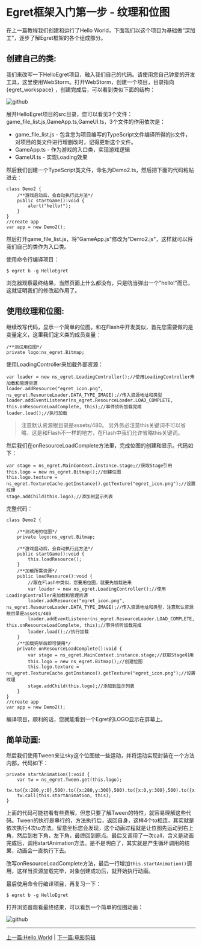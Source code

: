 Egret框架入门第一步 - 纹理和位图
===============

在上一篇教程我们创建和运行了Hello World，下面我们以这个项目为基础做“深加工”，逐步了解Egret框架的各个组成部分。

创建自己的类:
----------------------------

我们来改写一下HelloEgret项目，融入我们自己的代码。请使用您自己钟爱的开发工具，这里使用WebStorm。打开WebStorm，创建一个项目，目录指向{egret_workspace} ，创建完成后，可以看到类似下面的结构：

![github](https://raw.githubusercontent.com/NeoGuo/html5-documents/master/egret/images/workspace.png "WorkSpace")

展开HelloEgret项目的src目录，您可以看见3个文件：game_file_list.js,GameApp.ts,GameUI.ts，3个文件的作用依次是：

* game_file_list.js - 包含您为项目编写的TypeScript文件编译所得的js文件，对项目的类文件进行增删改时，记得更新这个文件。
* GameApp.ts - 作为游戏的入口类，实现游戏逻辑
* GameUI.ts - 实现Loading效果

然后我们创建一个TypeScript类文件，命名为Demo2.ts，然后把下面的代码粘贴进去：

```
class Demo2 {
    /**游戏启动后，会自动执行此方法*/
    public startGame():void {
        alert("hello!");
    }
}
//create app
var app = new Demo2();
```

然后打开game_file_list.js，将"GameApp.js"修改为"Demo2.js"，这样就可以将我们自己的类作为入口类。

使用命令行编译项目：
```
$ egret b -g HelloEgret
```

浏览器观察最终结果，当然页面上什么都没有，只是咣当弹出一个"hello!"而已，这就证明我们的修改起作用了。

使用纹理和位图:
----------------------------

继续改写代码，显示一个简单的位图。和在Flash中开发类似，首先您需要做的是变量定义，这里我们定义类的成员变量：

```
/**测试用位图*/
private logo:ns_egret.Bitmap;
```

使用LoadingController来加载外部资源：

```
var loader = new ns_egret.LoadingController();//使用LoadingController来加载和管理资源
loader.addResource("egret_icon.png", ns_egret.ResourceLoader.DATA_TYPE_IMAGE);//传入资源地址和类型
loader.addEventListener(ns_egret.ResourceLoader.LOAD_COMPLETE, this.onResourceLoadComplete, this);//事件侦听加载完成
loader.load();//执行加载
```
> 注意默认资源根目录是assets/480。
> 另外务必注意this关键词不可以省略，这是和Flash不一样的地方，在Flash中我们允许省略this关键词。

然后我们在onResourceLoadComplete方法里，完成位图的创建和显示。代码如下：

```
var stage = ns_egret.MainContext.instance.stage;//获取Stage引用
this.logo = new ns_egret.Bitmap();//创建位图
this.logo.texture = ns_egret.TextureCache.getInstance().getTexture("egret_icon.png");//设置纹理
stage.addChild(this.logo);//添加到显示列表
```

完整代码：

```
class Demo2 {

    /**测试用的位图*/
    private logo:ns_egret.Bitmap;

    /**游戏启动后，会自动执行此方法*/
    public startGame():void {
        this.loadResource();
    }
    /**加载所需资源*/
    public loadResource():void {
        //跟在Flash中类似，您要用位图，就要先加载进来
        var loader = new ns_egret.LoadingController();//使用LoadingController来加载和管理资源
        loader.addResource("egret_icon.png", ns_egret.ResourceLoader.DATA_TYPE_IMAGE);//传入资源地址和类型，注意默认资源根目录是assets/480
        loader.addEventListener(ns_egret.ResourceLoader.LOAD_COMPLETE, this.onResourceLoadComplete, this);//事件侦听加载完成
        loader.load();//执行加载
    }
    /**加载完毕后即可使用*/
    private onResourceLoadComplete():void {
        var stage = ns_egret.MainContext.instance.stage;//获取Stage引用
        this.logo = new ns_egret.Bitmap();//创建位图
        this.logo.texture = ns_egret.TextureCache.getInstance().getTexture("egret_icon.png");//设置纹理
        stage.addChild(this.logo);//添加到显示列表
    }
}
//create app
var app = new Demo2();
```

编译项目，顺利的话，您就能看到一个Egret的LOGO显示在屏幕上。

简单动画:
----------------------------

然后我们使用Tween来让sky这个位图做一些运动，并将运动实现封装在一个方法内部，代码如下：

```
private startAnimation():void {
    var tw = ns_egret.Tween.get(this.logo);
    tw.to({x:280,y:0},500).to({x:280,y:300},500).to({x:0,y:300},500).to({x:0,y:0},500);
    tw.call(this.startAnimation, this);
}
```

上面的代码可能初看有些费解，但您只要了解Tween的特性，就容易理解这些代码。Tween的执行是串行的，方法执行后，返回自身，这样4个to相连，其实就是依次执行4次to方法。留意坐标您会发现，这个动画过程就是让位图先运动到右上角，然后到右下角，左下角，最终回到原点。最后又调用了一次call，含义是动画完成后，调用startAnimation方法。是不是明白了，其实就是产生循环调用的结果，动画会一直执行下去。

改写onResourceLoadComplete方法，最后一行增加```this.startAnimation()```调用，这样当资源加载完毕，对象创建成功后，就开始执行动画。

最后使用命令行编译项目，再复习一下：
```
$ egret b -g HelloEgret
```

打开浏览器观看最终结果，可以看到一个简单的位图动画：

![github](https://raw.githubusercontent.com/NeoGuo/html5-documents/master/egret/images/egret_animation.gif "EgretAnimation")

- - -

[上一篇:Hello World](https://github.com/NeoGuo/html5-documents/blob/master/egret/01-hello-world.md)
| [下一篇:电影剪辑](https://github.com/NeoGuo/html5-documents/blob/master/egret/03-movieclip.md)
